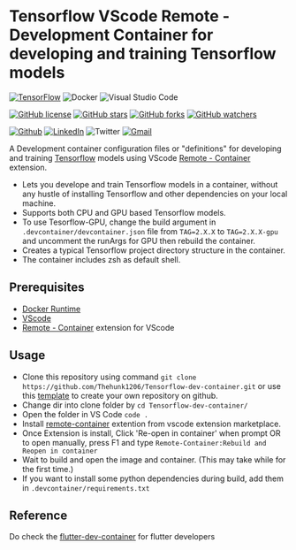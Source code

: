 # Tensorflow VScode Remote - Development Container for developing and training Tensorflow models

[![TensorFlow](https://img.shields.io/badge/TensorFlow-%23FF6F00.svg?style=for-the-badge&logo=TensorFlow&logoColor=white)](https://tensorflow.org)
![Docker](https://img.shields.io/badge/docker-%230db7ed.svg?style=for-the-badge&logo=docker&logoColor=white)
![Visual Studio Code](https://img.shields.io/badge/Visual%20Studio%20Code-0078d7.svg?style=for-the-badge&logo=visual-studio-code&logoColor=white)

[![GitHub license](https://img.shields.io/badge/License-MIT%20License-blue.svg)](LICENSE)
[![GitHub stars](https://img.shields.io/github/stars/Thehunk1206/Tensorflow-dev-container?style=social)](https://github.com/Thehunk1206/Tensorflow-dev-container/stargazers)
[![GitHub forks](https://img.shields.io/github/forks/Thehunk1206/Tensorflow-dev-container?style=social)](https://github.com/Thehunk1206/Tensorflow-dev-container/network/members)
[![GitHub watchers](https://img.shields.io/github/watchers/Thehunk1206/Tensorflow-dev-container?style=social)](https://github.com/Thehunk1206/Tensorflow-dev-container/watchers)

[![Github](https://img.shields.io/badge/Github-black?style=flat&logo=github)](https://github.com/Thehunk1206/)
[![LinkedIn](https://img.shields.io/badge/LinkedIn-blue?style=flat&logo=linkedin&labelColor=blue)](https://www.linkedin.com/in/tauhid-khan-24bb45177/)
![Twitter](https://img.shields.io/twitter/follow/KhanTauhid8?style=social)
[![Gmail](https://img.shields.io/badge/Gmail-mail2tauhidkhan@gmail.com-red?style=flat&logo=gmail)](mailto:mail2tauhidkhan@gmail.com)

A Development container configuration files or "definitions" for developing and training [Tensorflow](https://tensorflow.org) models using VScode [Remote - Container](https://aka.ms/vscode-remote/download/containers) extension.

* Lets you develope and train Tensorflow models in a container, without any hustle of installing Tensorflow and other dependencies on your local machine.
* Supports both CPU and GPU based Tensorflow models. 
* To use Tesorflow-GPU, change the build argument in `.devcontainer/devcontainer.json` file from `TAG=2.X.X` to `TAG=2.X.X-gpu` and uncomment the runArgs for GPU then rebuild the container.
* Creates a typical Tensorflow project directory structure in the container.
* The container includes zsh as default shell.

## Prerequisites
+ [Docker Runtime](https://docs.docker.com/get-docker/)
+ [VScode](https://code.visualstudio.com/download)
+ [Remote - Container](https://aka.ms/vscode-remote/download/containers) extension for VScode

## Usage
* Clone this repository using command ```git clone https://github.com/Thehunk1206/Tensorflow-dev-container.git``` or use this [template](https://github.com/Thehunk1206/Tensorflow-dev-container/generate) to create your own repository on github.
* Change dir into clone folder by `cd Tensorflow-dev-container/`
* Open the folder in VS Code `code .`
* Install [remote-container](https://marketplace.visualstudio.com/items?itemName=ms-azuretools.vscode-docker) extention from vscode extension marketplace.
* Once Extension is install, Click 'Re-open in container' when prompt OR to open manually, press F1 and type `Remote-Container:Rebuild and Reopen in container`
* Wait to build and open the image and container. (This may take while for the first time.)
* If you want to install some python dependencies during build, add them in `.devcontainer/requirements.txt`

## Reference
Do check the [flutter-dev-container](https://github.com/predatorx7/flutterv2-vscode-devcontainer) for flutter developers
